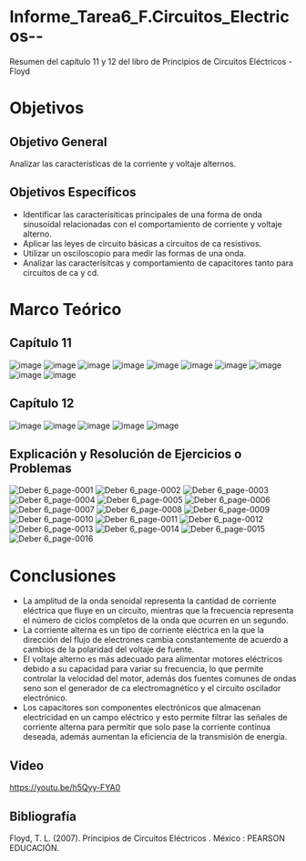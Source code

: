 # Informe_Tarea6_F.Circuitos_Electricos--
Resumen del capítulo 11 y 12 del libro de Principios de Circuitos Eléctricos - Floyd
# Objetivos
## Objetivo General 
Analizar las características de la corriente y voltaje alternos. 
## Objetivos Específicos 
- Identificar las caracterísiticas principales de una forma de onda sinusoidal relacionadas con el comportamiento de corriente y voltaje alterno. 
- Aplicar las leyes de circuito básicas a circuitos de ca resistivos.
- Utilizar un osciloscopio para medir las formas de una onda. 
- Analizar las caracterísitcas y comportamiento de capacitores tanto para circuitos de ca y cd. 
# Marco Teórico
## Capítulo 11
![image](https://user-images.githubusercontent.com/116780907/213498567-e5e408ec-80f6-4442-9a5d-47e959ccdd37.png)
![image](https://user-images.githubusercontent.com/116780907/213499190-466d6769-78f4-4f14-b24e-9fa45ae5a21b.png)
![image](https://user-images.githubusercontent.com/116780907/213499850-5fe806a6-66a0-4530-b37e-4ca1cc9c6962.png)
![image](https://user-images.githubusercontent.com/116780907/213502151-aa1a4d09-7515-42dc-a238-4b3f4c548eac.png)
![image](https://user-images.githubusercontent.com/116780907/213503875-136b8a0a-662e-43ef-9c36-35fc4aaebe1d.png)
![image](https://user-images.githubusercontent.com/116780907/213624686-82a2bcb5-ac85-420b-8b96-857244846a72.png)
![image](https://user-images.githubusercontent.com/116780907/213625864-6b62046a-12ff-4a90-a6b1-49a724d23493.png)
![image](https://user-images.githubusercontent.com/116780907/213626577-5bd345a8-9817-43cb-a7b5-c04cdc125d5c.png)
![image](https://user-images.githubusercontent.com/116780907/213627398-b1724bb7-a8b9-499d-8351-73b5e2ded9f7.png)
![image](https://user-images.githubusercontent.com/116780907/213627945-6abfb8bb-785b-463b-a4ef-f48159ffa9f5.png)

## Capítulo 12
![image](https://user-images.githubusercontent.com/116780907/213628420-65c48cdf-4c94-4a92-94a1-0b6cfa9238ff.png)
![image](https://user-images.githubusercontent.com/116780907/213628777-93ae6f1b-dea1-48f0-be2c-29b106d06964.png)
![image](https://user-images.githubusercontent.com/116780907/213629014-c185b3f5-96ae-4c7d-aa07-52bc89f7e108.png)
![image](https://user-images.githubusercontent.com/116780907/213629222-f5fbf1d4-76a0-4065-9c0e-fd8c6899fe10.png)
![image](https://user-images.githubusercontent.com/116780907/213629835-e7f8e6c4-04af-4bfb-b323-49599d276df1.png)

## Explicación y Resolución de Ejercicios o Problemas
![Deber 6_page-0001](https://user-images.githubusercontent.com/116780907/213632765-5efa8aaf-7734-4ea3-9d48-a2aa5727e33c.jpg)
![Deber 6_page-0002](https://user-images.githubusercontent.com/116780907/213633229-11d38086-55d1-473a-9acc-0db1783bf760.jpg)
![Deber 6_page-0003](https://user-images.githubusercontent.com/116780907/213633342-407f3334-8f68-41b1-9357-4ce9dbec5890.jpg)
![Deber 6_page-0004](https://user-images.githubusercontent.com/116780907/213633473-ceadb42d-92d4-4b12-a9c7-2be4ba091d26.jpg)
![Deber 6_page-0005](https://user-images.githubusercontent.com/116780907/213633521-9fb5f590-5317-45c6-854f-d98fb9dc4c69.jpg)
![Deber 6_page-0006](https://user-images.githubusercontent.com/116780907/213633579-098242cb-81c7-4387-a893-db71875a6224.jpg)
![Deber 6_page-0007](https://user-images.githubusercontent.com/116780907/213633674-f9440b72-c3aa-47ee-81eb-a0f0c0e86a32.jpg)
![Deber 6_page-0008](https://user-images.githubusercontent.com/116780907/213633729-8c0b39a6-80a4-4f1c-a077-b4220a214406.jpg)
![Deber 6_page-0009](https://user-images.githubusercontent.com/116780907/213634814-5bfcb912-8648-487e-8ff6-783c65c26e50.jpg)
![Deber 6_page-0010](https://user-images.githubusercontent.com/116780907/213633803-09f9a416-50c6-41bd-ba42-3db0eb5c1d5c.jpg)
![Deber 6_page-0011](https://user-images.githubusercontent.com/116780907/213633833-b2fdf9d6-6899-43a0-993b-e8e0d92a67ff.jpg)
![Deber 6_page-0012](https://user-images.githubusercontent.com/116780907/213635465-8e679610-6f85-49bc-92d9-368fff1c6f92.jpg)
![Deber 6_page-0013](https://user-images.githubusercontent.com/116780907/213633958-bad54f07-340e-4147-bcb3-894a48670d6b.jpg)
![Deber 6_page-0014](https://user-images.githubusercontent.com/116780907/213633989-8598263d-2405-44ab-976f-c0f6edd69959.jpg)
![Deber 6_page-0015](https://user-images.githubusercontent.com/116780907/213635818-d3f41ee7-3a78-4594-9b1f-cc0867f67f14.jpg)
![Deber 6_page-0016](https://user-images.githubusercontent.com/116780907/213634101-0498d4ac-0271-47ae-9fb8-9f04ed15a2d8.jpg)

# Conclusiones
- La amplitud de la onda senoidal representa la cantidad de corriente eléctrica que fluye en un circuito, mientras que la frecuencia representa el número de ciclos completos de la onda que ocurren en un segundo.
- La corriente alterna es un tipo de corriente eléctrica en la que la dirección del flujo de electrones cambia constantemente de acuerdo a cambios de la polaridad del voltaje de fuente. 
- El voltaje alterno es más adecuado para alimentar motores eléctricos debido a su capacidad para variar su frecuencia, lo que permite controlar la velocidad del motor, además dos fuentes comunes de ondas seno son el generador de ca electromagnético y el circuito oscilador electrónico. 
- Los capacitores son componentes electrónicos que almacenan electricidad en un campo eléctrico y esto permite filtrar las señales de corriente alterna para permitir que solo pase la corriente continua deseada, además aumentan la eficiencia de la transmisión de energía.
## Video 
https://youtu.be/h5Qyy-FYA0

## Bibliografía 
Floyd, T. L. (2007). Principios de Circuitos Eléctricos . México : PEARSON EDUCACIÓN.
